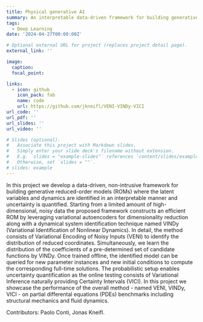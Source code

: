 ```yaml
---
title: Physical generative AI
summary: An interpretable data-driven framework for building generative reduced order models with embedded uncertainty quantification
tags:
  - Deep Learning
date: '2024-04-27T00:00:00Z'

# Optional external URL for project (replaces project detail page).
external_link: ''

image:
  caption: 
  focal_point:  

links:
  - icon: github
    icon_pack: fab
    name: code
    url: https://github.com/jkneifl/VENI-VINDy-VICI
url_code: ''
url_pdf: ''
url_slides: ''
url_video: ''

# Slides (optional).
#   Associate this project with Markdown slides.
#   Simply enter your slide deck's filename without extension.
#   E.g. `slides = "example-slides"` references `content/slides/example-slides.md`.
#   Otherwise, set `slides = ""`.
# slides: example
---
```


In this project we develop a data-driven, non-intrusive framework for building generative reduced-order models (ROMs) where the latent variables and dynamics are identified in an interpretable manner and uncertainty is quantified. Starting from a limited amount of high-dimensional, noisy data the proposed framework constructs an efficient ROM by leveraging variational autoencoders for dimensionality reduction along with a dynamical system identification technique named VINDy (Variational Identification of Nonlinear Dynamics).
In detail, the method consists of Variational Encoding of Noisy Inputs (VENI) to identify the distribution of reduced coordinates. Simultaneously, we learn the distribution of the coefficients of a pre-determined set of candidate functions by VINDy. Once trained offline, the identified model can be queried for new parameter instances and new initial conditions to compute the corresponding full-time solutions. The probabilistic setup enables uncertainty quantification as the online testing consists of Variational Inference naturally providing Certainty Intervals (VICI). In this project we showcase the performance of the overall method - named VENI, VINDy, VICI - on partial differental equations (PDEs) benchmarks including structural mechanics and fluid dynamics.

Contributors: Paolo Conti, Jonas Kneifl.
